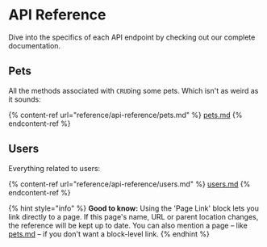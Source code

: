 # API Reference

Dive into the specifics of each API endpoint by checking out our complete documentation.

## Pets

All the methods associated with `CRUD`ing some pets. Which isn't as weird as it sounds:

{% content-ref url="reference/api-reference/pets.md" %}
[pets.md](reference/api-reference/pets.md)
{% endcontent-ref %}

## Users

Everything related to users:

{% content-ref url="reference/api-reference/users.md" %}
[users.md](reference/api-reference/users.md)
{% endcontent-ref %}

{% hint style="info" %}
**Good to know:** Using the 'Page Link' block lets you link directly to a page. If this page's name, URL or parent location changes, the reference will be kept up to date. You can also mention a page – like [pets.md](reference/api-reference/pets.md "mention") – if you don't want a block-level link.
{% endhint %}
